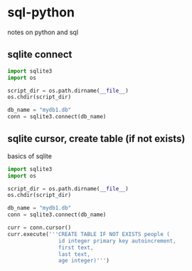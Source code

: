 # sql-python
notes on python and sql

## sqlite connect
```python
import sqlite3
import os

script_dir = os.path.dirname(__file__)
os.chdir(script_dir)

db_name = "mydb1.db"
conn = sqlite3.connect(db_name)
```

## sqlite cursor, create table (if not exists)
basics of sqlite
```python
import sqlite3
import os

script_dir = os.path.dirname(__file__)
os.chdir(script_dir)

db_name = "mydb1.db"
conn = sqlite3.connect(db_name)

curr = conn.cursor()
curr.execute('''CREATE TABLE IF NOT EXISTS people (
                id integer primary key autoincrement,
                first text,
                last text,
                age integer)''')
```